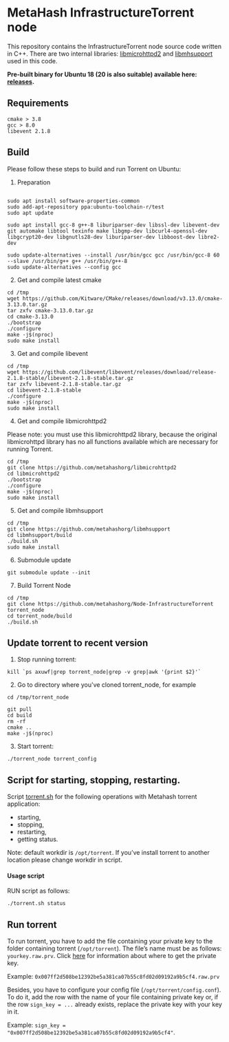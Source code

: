 # MetaHash InfrastructureTorrent node

This repository contains the InfrastructureTorrent node source code written in C++. There are two internal libraries: [libmicrohttpd2](https://github.com/metahashorg/libmicrohttpd2) and [libmhsupport](https://github.com/metahashorg/libmhsupport) used in this code. 

**Pre-built binary for Ubuntu 18 (20 is also suitable) available here: [releases](https://github.com/metahashorg/Node-InfrastructureTorrent/releases).**

## Requirements
```shell
cmake > 3.8
gcc > 8.0
libevent 2.1.8
```

## Build

Please follow these steps to build and run Torrent on Ubuntu:
1. Preparation
```shell

sudo apt install software-properties-common
sudo add-apt-repository ppa:ubuntu-toolchain-r/test
sudo apt update

sudo apt install gcc-8 g++-8 liburiparser-dev libssl-dev libevent-dev git automake libtool texinfo make libgmp-dev libcurl4-openssl-dev libgcrypt20-dev libgnutls28-dev liburiparser-dev libboost-dev libre2-dev
    
sudo update-alternatives --install /usr/bin/gcc gcc /usr/bin/gcc-8 60 --slave /usr/bin/g++ g++ /usr/bin/g++-8
sudo update-alternatives --config gcc
```
2. Get and compile latest cmake
```shell
cd /tmp
wget https://github.com/Kitware/CMake/releases/download/v3.13.0/cmake-3.13.0.tar.gz
tar zxfv cmake-3.13.0.tar.gz
cd cmake-3.13.0
./bootstrap
./configure
make -j$(nproc)
sudo make install 
```
3. Get and compile libevent
```shell
cd /tmp
wget https://github.com/libevent/libevent/releases/download/release-2.1.8-stable/libevent-2.1.8-stable.tar.gz
tar zxfv libevent-2.1.8-stable.tar.gz
cd libevent-2.1.8-stable
./configure
make -j$(nproc)
sudo make install
```
4. Get and compile libmicrohttpd2

Please note: you must use this libmicrohttpd2 library, because the original libmicrohttpd library has no all functions available which are necessary for running Torrent.
```shell
cd /tmp
git clone https://github.com/metahashorg/libmicrohttpd2
cd libmicrohttpd2
./bootstrap
./configure
make -j$(nproc)
sudo make install
```
5. Get and compile libmhsupport
```shell
cd /tmp
git clone https://github.com/metahashorg/libmhsupport
cd libmhsupport/build
./build.sh
sudo make install
```
6. Submodule update
```shell
git submodule update --init
```
7. Build Torrent Node
```shell
cd /tmp
git clone https://github.com/metahashorg/Node-InfrastructureTorrent torrent_node
cd torrent_node/build
./build.sh
```

## Update torrent to recent version

1. Stop running torrent:
```shell
kill `ps axuwf|grep torrent_node|grep -v grep|awk '{print $2}'`
```
2. Go to directory where you've cloned torrent_node, for example

```shell
cd /tmp/torrent_node

git pull
cd build
rm -rf
cmake ..
make -j$(nproc)
```
3. Start torrent:
```shell
./torrent_node torrent_config
```

## Script for starting, stopping, restarting.
Script [torrent.sh](https://github.com/metahashorg/Node-InfrastructureTorrent/blob/master/torrent.sh) for the following operations with Metahash torrent application:
* starting, 
* stopping, 
* restarting,
* getting status.

Note: default workdir is `/opt/torrent`. If you’ve install torrent to another location please change workdir in script.

#### Usage script
RUN script as follows:
```shell
./torrent.sh status
```

## Run torrent

To run torrent, you have to add the file containing your private key to the folder containing torrent (`/opt/torrent`). The file’s name must be as follows: `yourkey.raw.prv`. Сlick [here](https://metahash.readme.io/docs/server-setup-faq#section-where-to-get-the-private-keys-proxy_key) for information about where to get the private key. 

Example: `0x007ff2d508be12392be5a381ca07b55c8fd02d09192a9b5cf4.raw.prv`

Besides, you have to configure your config file (`/opt/torrent/config.conf`). To do it, add the row with the name of your file containing private key or, if the row `sign_key = ...` already exists, replace the private key with your key in it.

Example: `sign_key = "0x007ff2d508be12392be5a381ca07b55c8fd02d09192a9b5cf4"`.

